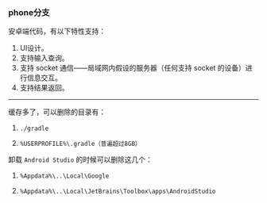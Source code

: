 ### phone分支

安卓端代码，有以下特性支持：

1. UI设计。
2. 支持输入查询。
3. 支持 socket 通信——局域网内假设的服务器（任何支持 socket 的设备）进行信息交互。
4. 支持结果返回。





------



缓存多了，可以删除的目录有：

1. `./gradle`

2. `%USERPROFILE%\.gradle（普遍超过8GB）`



卸载 `Android Studio` 的时候可以删除这几个：

1. `%Appdata%\..\Local\Google`

2. `%Appdata%\..\Local\JetBrains\Toolbox\apps\AndroidStudio`

